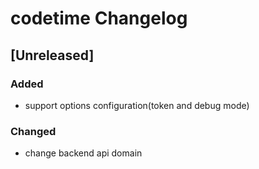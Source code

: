 <!-- Keep a Changelog guide -> https://keepachangelog.com -->

# codetime Changelog

## [Unreleased]
### Added
- support options configuration(token and debug mode)

### Changed
- change backend api domain